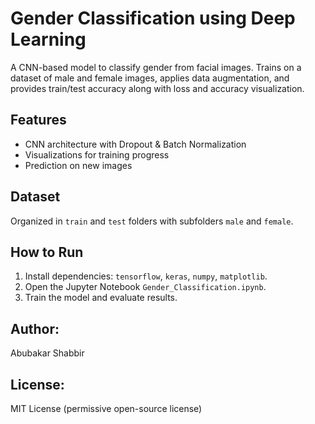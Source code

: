 # Gender Classification using Deep Learning

A CNN-based model to classify gender from facial images. Trains on a dataset of male and female images, applies data augmentation, and provides train/test accuracy along with loss and accuracy visualization.

## Features
- CNN architecture with Dropout & Batch Normalization
- Visualizations for training progress
- Prediction on new images

## Dataset
Organized in `train` and `test` folders with subfolders `male` and `female`.

## How to Run
1. Install dependencies: `tensorflow`, `keras`, `numpy`, `matplotlib`.
2. Open the Jupyter Notebook `Gender_Classification.ipynb`.
3. Train the model and evaluate results.

## Author:

Abubakar Shabbir

## License:

MIT License (permissive open-source license)
